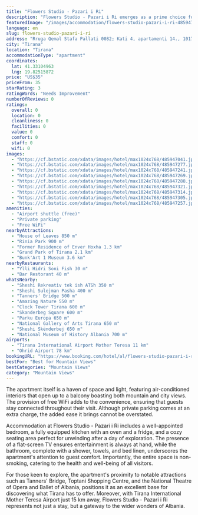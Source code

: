 ```yaml
---
title: "Flowers Studio - Pazari i Ri"
description: "Flowers Studio - Pazari i Ri emerges as a prime choice for travelers seeking a blend of comfort and convenience in the heart of Tirana."
featuredImage: "/images/accommodation/flowers-studio-pazari-i-ri-485947041.jpg"
language: en
slug: flowers-studio-pazari-i-ri
address: "Rruga Qemal Stafa Pallati 0082; Kati 4, apartamenti 14., 1017 Tirana, Albania"
city: "Tirana"
location: "Tirana"
accommodationType: "apartment"
coordinates:
  lat: 41.33104963
  lng: 19.82515872
price: "US$35"
priceFrom: 35
starRating: 3
ratingWords: "Needs Improvement"
numberOfReviews: 0
ratings:
  overall: 0
  location: 0
  cleanliness: 0
  facilities: 0
  value: 0
  comfort: 0
  staff: 0
  wifi: 0
images:
  - "https://cf.bstatic.com/xdata/images/hotel/max1024x768/485947041.jpg?k=84848a53a1154db61d3962a4b8790fed670ff9309d861b17d184728f5495429d&o=&hp=1"
  - "https://cf.bstatic.com/xdata/images/hotel/max1024x768/485947277.jpg?k=39cec77db0601f29032a3279d00fdd02248c56c82c41e05d87193f07d223377e&o=&hp=1"
  - "https://cf.bstatic.com/xdata/images/hotel/max1024x768/485947241.jpg?k=5f39d07ed902ebdc2bd4c0c0a5767425136c565a29ddfbacac83afaaf5470aba&o=&hp=1"
  - "https://cf.bstatic.com/xdata/images/hotel/max1024x768/485947269.jpg?k=37df58a0ca96aea8af4b4060b28c91c3cb39b95de37cd3db7d0b7334a3b31fdf&o=&hp=1"
  - "https://cf.bstatic.com/xdata/images/hotel/max1024x768/485947288.jpg?k=8bf63b9be4291287b05930ebf30f7ae9bb69d3f76ea2eacdc7fbe7dee8129a19&o=&hp=1"
  - "https://cf.bstatic.com/xdata/images/hotel/max1024x768/485947321.jpg?k=49e0613d5f634e52b9263fd1716e091fd3195c7709fc9ccb841654673fe1cadd&o=&hp=1"
  - "https://cf.bstatic.com/xdata/images/hotel/max1024x768/485947314.jpg?k=f389ed4252664078274857f24af819972c2a6bf73d18a5833f786ce98a9fcedd&o=&hp=1"
  - "https://cf.bstatic.com/xdata/images/hotel/max1024x768/485947305.jpg?k=bd721a36158c57397291025acc324e9a3d066a3a912d6882e8c2cb193d96c5ca&o=&hp=1"
  - "https://cf.bstatic.com/xdata/images/hotel/max1024x768/485947257.jpg?k=ad8e9812683ee92366489766673ead7eec4e7bd7545da850d8a0cbbd06b9dada&o=&hp=1"
amenities:
  - "Airport shuttle (free)"
  - "Private parking"
  - "Free WiFi"
nearbyAttractions:
  - "House of Leaves 850 m"
  - "Rinia Park 900 m"
  - "Former Residence of Enver Hoxha 1.3 km"
  - "Grand Park of Tirana 2.1 km"
  - "Bunk'Art 1 Museum 3.6 km"
nearbyRestaurants:
  - "Ylli Hidri Soni Fish 30 m"
  - "Bar Restorant 40 m"
whatsNearby:
  - "Sheshi Rekreativ tek ish ATSh 350 m"
  - "Sheshi Sulejman Pasha 400 m"
  - "Tanners' Bridge 500 m"
  - "Amazing Nature 550 m"
  - "Clock Tower Tirana 600 m"
  - "Skanderbeg Square 600 m"
  - "Parku Europa 650 m"
  - "National Gallery of Arts Tirana 650 m"
  - "Sheshi Skënderbej 650 m"
  - "National Museum of History Albania 700 m"
airports:
  - "Tirana International Airport Mother Teresa 11 km"
  - "Ohrid Airport 78 km"
bookingURL: "https://www.booking.com/hotel/al/flowers-studio-pazari-i-ri.en-gb.html?aid=8035640"
bestFor: "Best for Mountain Views"
bestCategories: "Mountain Views"
category: "Mountain Views"
---
```


The apartment itself is a haven of space and light, featuring air-conditioned interiors that open up to a balcony boasting both mountain and city views. The provision of free WiFi adds to the convenience, ensuring that guests stay connected throughout their visit. Although private parking comes at an extra charge, the added ease it brings cannot be overstated.

Accommodation at Flowers Studio - Pazari i Ri includes a well-appointed bedroom, a fully equipped kitchen with an oven and a fridge, and a cozy seating area perfect for unwinding after a day of exploration. The presence of a flat-screen TV ensures entertainment is always at hand, while the bathroom, complete with a shower, towels, and bed linen, underscores the apartment's attention to guest comfort. Importantly, the entire space is non-smoking, catering to the health and well-being of all visitors.

For those keen to explore, the apartment's proximity to notable attractions such as Tanners' Bridge, Toptani Shopping Centre, and the National Theatre of Opera and Ballet of Albania, positions it as an excellent base for discovering what Tirana has to offer. Moreover, with Tirana International Mother Teresa Airport just 15 km away, Flowers Studio - Pazari i Ri represents not just a stay, but a gateway to the wider wonders of Albania.